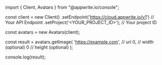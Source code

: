 import { Client, Avatars } from "@appwrite.io/console";

const client = new Client()
    .setEndpoint('https://cloud.appwrite.io/v1') // Your API Endpoint
    .setProject('&lt;YOUR_PROJECT_ID&gt;'); // Your project ID

const avatars = new Avatars(client);

const result = avatars.getImage(
    'https://example.com', // url
    0, // width (optional)
    0 // height (optional)
);

console.log(result);
